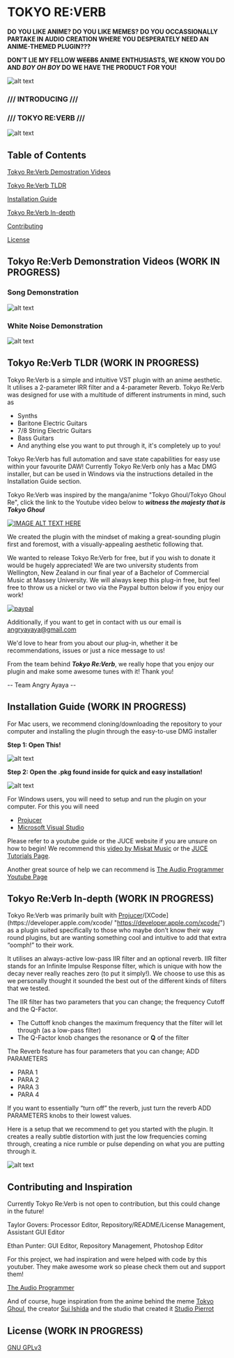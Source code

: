 # TOKYO RE:VERB

**DO YOU LIKE ANIME? DO YOU LIKE MEMES? DO YOU OCCASSIONALLY PARTAKE IN AUDIO CREATION WHERE YOU DESPERATELY NEED AN ANIME-THEMED PLUGIN???** 

**DON’T LIE MY FELLOW ~~WEEBS~~ ANIME ENTHUSIASTS, WE KNOW YOU DO AND _BOY OH BOY_ DO WE HAVE THE PRODUCT FOR YOU!**

![alt text](https://i.imgur.com/T8RQQ2r.png "Tokyo Ghoul")

### /// INTRODUCING ///
### /// TOKYO RE:VERB ///

![alt text](https://i.imgur.com/aKIrEBF.png "Coming Soon")

## Table of Contents  
[Tokyo Re:Verb Demostration Videos](#tokyoreverbdemonstrationvideos)

[Tokyo Re:Verb TLDR](#tokyoreverbtldr)

[Installation Guide](#installation-guide)

[Tokyo Re:Verb In-depth](#tokyo-reverb-in-depth)

[Contributing](#contributing)

[License](#license)

<a name="tokyoreverbdemonstrationvideos"/>
<a name="tokyoreverbtldr"/>
<a name="installationguide"/>
<a name="tokyoreverbindepth"/>

## Tokyo Re:Verb Demonstration Videos (WORK IN PROGRESS)

### Song Demonstration

![alt text](https://i.imgur.com/aKIrEBF.png "Coming Soon")

### White Noise Demonstration

![alt text](https://i.imgur.com/aKIrEBF.png "Coming Soon")

## Tokyo Re:Verb TLDR (WORK IN PROGRESS)

Tokyo Re:Verb is a simple and intuitive VST plugin with an anime aesthetic. It utilises a 2-parameter IRR filter and a 4-parameter Reverb. Tokyo Re:Verb was designed for use with a multitude of different instruments in mind, such as
* Synths
* Baritone Electric Guitars
* 7/8 String Electric Guitars
* Bass Guitars
* And anything else you want to put through it, it's completely up to you!

Tokyo Re:Verb has full automation and save state capabilities for easy use within your favourite DAW! Currently Tokyo Re:Verb only has a Mac DMG installer, but can be used in Windows via the instructions detailed in the Installation Guide section.

Tokyo Re:Verb was inspired by the manga/anime "Tokyo Ghoul/Tokyo Ghoul Re", click the link to the Youtube video below to **_witness the majesty that is Tokyo Ghoul_** 

[![IMAGE ALT TEXT HERE](http://img.youtube.com/vi/7aMOurgDB-o/0.jpg)](https://www.youtube.com/watch?v=7aMOurgDB-o)

We created the plugin with the mindset of making a great-sounding plugin first and foremost, with a visually-appealing aesthetic following that. 

We wanted to release Tokyo Re:Verb for free, but if you wish to donate it would be hugely appreciated! We are two university students from Wellington, New Zealand in our final year of a Bachelor of Commercial Music at Massey University. We will always keep this plug-in free, but feel free to throw us a nickel or two via the Paypal button below if you enjoy our work!


[![paypal](https://www.paypalobjects.com/en_US/i/btn/btn_donateCC_LG.gif)](https://www.paypal.com/cgi-bin/webscr?cmd=_s-xclick&hosted_button_id=YP29EFC3QEU4L)

Additionally, if you want to get in contact with us our email is angryayaya@gmail.com

We'd love to hear from you about our plug-in, whether it be recommendations, issues or just a nice message to us!

From the team behind **_Tokyo Re:Verb_**, we really hope that you enjoy our plugin and make some awesome tunes with it!
Thank you!

-- Team Angry Ayaya --

## Installation Guide (WORK IN PROGRESS)

For Mac users, we recommend cloning/downloading the repository to your computer and installing the plugin through the easy-to-use DMG installer

**Step 1: Open This!**

![alt text](https://i.imgur.com/aKIrEBF.png "Coming Soon")

**Step 2: Open the .pkg found inside for quick and easy installation!**

![alt text](https://i.imgur.com/aKIrEBF.png "Coming Soon")

For Windows users, you will need to setup and run the plugin on your computer. For this you will need
* [Projucer](https://juce.com/ "https://juce.com/")
* [Microsoft Visual Studio](https://visualstudio.microsoft.com/ "https://visualstudio.microsoft.com/")

Please refer to a youtube guide or the JUCE website if you are unsure on how to begin! We recommend this [video by Miskat Music](https://www.youtube.com/watch?v=rGzSSNjbXlA "https://www.youtube.com/watch?v=rGzSSNjbXlA") or the [JUCE Tutorials Page](https://juce.com/learn/tutorials "https://juce.com/learn/tutorials").

Another great source of help we can recommend is [The Audio Programmer Youtube Page](https://www.youtube.com/channel/UCpKb02FsH4WH4X_2xhIoJ1A "https://www.youtube.com/channel/UCpKb02FsH4WH4X_2xhIoJ1A") 

## Tokyo Re:Verb In-depth (WORK IN PROGRESS)

Tokyo Re:Verb was primarily built with [Projucer](https://juce.com/ "https://juce.com/")/[XCode](https://developer.apple.com/xcode/ "https://developer.apple.com/xcode/") as a plugin suited specifically to those who maybe don’t know their way round plugins, but are wanting something cool and intuitive to add that extra “oomph!” to their work.

It utilises an always-active low-pass IIR filter and an optional reverb. IIR filter stands for an Infinite Impulse Response filter, which is unique with how the decay never really reaches zero (to put it simply!). We choose to use this as we personally thought it sounded the best out of the different kinds of filters that we tested. 

The IIR filter has two parameters that you can change; the frequency Cutoff and the Q-Factor. 
* The Cuttoff knob changes the maximum frequency that the filter will let through (as a low-pass filter)
* The Q-Factor knob changes the resonance or **Q** of the filter

The Reverb feature has four parameters that you can change; ADD PARAMETERS 
* PARA 1
* PARA 2
* PARA 3
* PARA 4

If you want to essentially “turn off” the reverb, just turn the reverb ADD PARAMETERS knobs to their lowest values.

Here is a setup that we recommend to get you started with the plugin. It creates a really subtle distortion with just the low frequencies coming through, creating a nice rumble or pulse depending on what you are putting through it.

![alt text](https://i.imgur.com/aKIrEBF.png "Coming Soon")

## Contributing and Inspiration

Currently Tokyo Re:Verb is not open to contribution, but this could change in the future!

Taylor Govers: Processor Editor, Repository/README/License Management, Assistant GUI Editor

Ethan Punter: GUI Editor, Repository Management, Photoshop Editor

For this project, we had inspiration and were helped with code by this youtuber. They make awesome work so please check them out and support them!

[The Audio Programmer](https://www.youtube.com/channel/UCpKb02FsH4WH4X_2xhIoJ1A "https://www.youtube.com/channel/UCpKb02FsH4WH4X_2xhIoJ1A")

And of course, huge inspiration from the anime behind the meme [Tokyo Ghoul](https://myanimelist.net/anime/22319/Tokyo_Ghoul "https://myanimelist.net/anime/22319/Tokyo_Ghoul"), the creator [Sui Ishida](https://myanimelist.net/people/15753/Sui_Ishida "https://myanimelist.net/people/15753/Sui_Ishida") and the studio that created it [Studio Pierrot](https://myanimelist.net/anime/producer/1/Studio_Pierrot "https://myanimelist.net/anime/producer/1/Studio_Pierrot")  

## License (WORK IN PROGRESS)

[GNU GPLv3](https://github.com/TGovers/Angry_Ayaya_Release/blob/master/LICENSE.txt)
